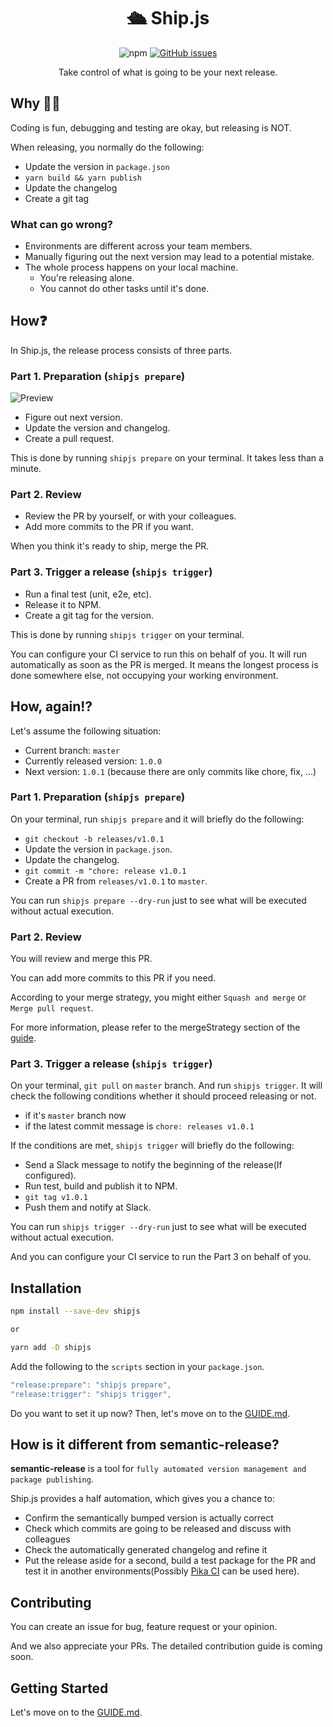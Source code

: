 <h1 align="center">🛳 Ship.js</h1>

<p align="center">
  <img alt="npm" src="https://img.shields.io/npm/v/shipjs">

  <a href="https://github.com/algolia/shipjs/issues">
    <img alt="GitHub issues" src="https://img.shields.io/github/issues/algolia/shipjs">
  </a>
</p>

<p align="center">
  Take control of what is going to be your next release.
</p>

## Why 🤷🏻‍

Coding is fun, debugging and testing are okay, but releasing is NOT.

When releasing, you normally do the following:

- Update the version in `package.json`
- `yarn build && yarn publish`
- Update the changelog
- Create a git tag

### What can go wrong?

- Environments are different across your team members.
- Manually figuring out the next version may lead to a potential mistake.
- The whole process happens on your local machine.
  - You're releasing alone.
  - You cannot do other tasks until it's done.

## How❓

In Ship.js, the release process consists of three parts.

### Part 1. Preparation (`shipjs prepare`)

![Preview](preview.gif)

- Figure out next version.
- Update the version and changelog.
- Create a pull request.

This is done by running `shipjs prepare` on your terminal. It takes less than a minute.

### Part 2. Review

- Review the PR by yourself, or with your colleagues.
- Add more commits to the PR if you want.

When you think it's ready to ship, merge the PR.

### Part 3. Trigger a release (`shipjs trigger`)

- Run a final test (unit, e2e, etc).
- Release it to NPM.
- Create a git tag for the version.

This is done by running `shipjs trigger` on your terminal.

You can configure your CI service to run this on behalf of you. It will run automatically as soon as the PR is merged. It means the longest process is done somewhere else, not occupying your working environment.

## How, again⁉️

Let's assume the following situation:

- Current branch: `master`
- Currently released version: `1.0.0`
- Next version: `1.0.1` (because there are only commits like chore, fix, ...)

### Part 1. Preparation (`shipjs prepare`)

On your terminal, run `shipjs prepare` and it will briefly do the following:

- `git checkout -b releases/v1.0.1`
- Update the version in `package.json`.
- Update the changelog.
- `git commit -m "chore: release v1.0.1`
- Create a PR from `releases/v1.0.1` to `master`.

You can run `shipjs prepare --dry-run` just to see what will be executed without actual execution.

### Part 2. Review

You will review and merge this PR.

You can add more commits to this PR if you need.

According to your merge strategy, you might either `Squash and merge` or `Merge pull request`.

For more information, please refer to the mergeStrategy section of the [guide](./GUIDE.md#mergestrategy).

### Part 3. Trigger a release (`shipjs trigger`)

On your terminal, `git pull` on `master` branch. And run `shipjs trigger`. It will check the following conditions whether it should proceed releasing or not.

- if it's `master` branch now
- if the latest commit message is `chore: releases v1.0.1`

If the conditions are met, `shipjs trigger` will briefly do the following:

- Send a Slack message to notify the beginning of the release(If configured).
- Run test, build and publish it to NPM.
- `git tag v1.0.1`
- Push them and notify at Slack.

You can run `shipjs trigger --dry-run` just to see what will be executed without actual execution.

And you can configure your CI service to run the Part 3 on behalf of you.

## Installation

```bash
npm install --save-dev shipjs

or

yarn add -D shipjs
```

Add the following to the `scripts` section in your `package.json`.

```js
"release:prepare": "shipjs prepare",
"release:trigger": "shipjs trigger",
```

Do you want to set it up now? Then, let's move on to the [GUIDE.md](./GUIDE.md).

## How is it different from semantic-release?

**semantic-release** is a tool for `fully automated version management and package publishing`.

Ship.js provides a half automation, which gives you a chance to:

- Confirm the semantically bumped version is actually correct
- Check which commits are going to be released and discuss with colleagues
- Check the automatically generated changelog and refine it
- Put the release aside for a second, build a test package for the PR and test it in another environments(Possibly [Pika CI](https://github.com/apps/pika-ci) can be used here).

## Contributing

You can create an issue for bug, feature request or your opinion.

And we also appreciate your PRs. The detailed contribution guide is coming soon.

## Getting Started

Let's move on to the [GUIDE.md](./GUIDE.md).
